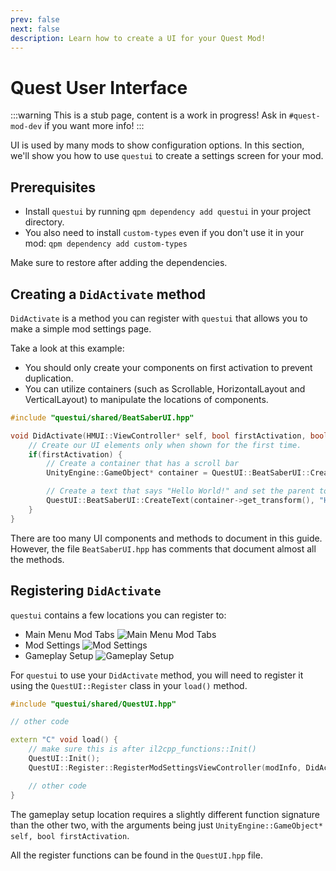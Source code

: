 ```yaml
---
prev: false
next: false
description: Learn how to create a UI for your Quest Mod!
---
```


# Quest User Interface

:::warning
This is a stub page, content is a work in progress! Ask in `#quest-mod-dev` if you want more info!
:::

UI is used by many mods to show configuration options. In this section, we'll show you how to use `questui` to create a
settings screen for your mod.

## Prerequisites

- Install `questui` by running `qpm dependency add questui` in your project directory.
- You also need to install `custom-types` even if you don't use it in your mod: `qpm dependency add custom-types`

Make sure to restore after adding the dependencies.

## Creating a `DidActivate` method

`DidActivate` is a method you can register with `questui` that allows you to make a simple mod settings page.

Take a look at this example:

- You should only create your components on first activation to prevent duplication.
- You can utilize containers (such as Scrollable, HorizontalLayout and VerticalLayout) to manipulate the locations of components.

```cpp
#include "questui/shared/BeatSaberUI.hpp"

void DidActivate(HMUI::ViewController* self, bool firstActivation, bool addedToHierarchy, bool screenSystemEnabling) {
    // Create our UI elements only when shown for the first time.
    if(firstActivation) {
        // Create a container that has a scroll bar
        UnityEngine::GameObject* container = QuestUI::BeatSaberUI::CreateScrollableSettingsContainer(self->get_transform());

        // Create a text that says "Hello World!" and set the parent to the container.
        QuestUI::BeatSaberUI::CreateText(container->get_transform(), "Hello World!");
    }
}
```

There are too many UI components and methods to document in this guide. However, the file `BeatSaberUI.hpp` has
comments that document almost all the methods.

## Registering `DidActivate`

`questui` contains a few locations you can register to:

- Main Menu Mod Tabs
  ![Main Menu Mod Tabs](/.assets/images/modding/quest-menu-mod-tab.png)
- Mod Settings
  ![Mod Settings](/.assets/images/modding/quest-mod-settings.jpg)
- Gameplay Setup
  ![Gameplay Setup](/.assets/images/modding/quest-gameplay-settings.jpg)

For `questui` to use your `DidActivate` method, you will need to register it using the `QuestUI::Register` class in your
`load()` method.

```cpp
#include "questui/shared/QuestUI.hpp"

// other code

extern "C" void load() {
    // make sure this is after il2cpp_functions::Init()
    QuestUI::Init();
    QuestUI::Register::RegisterModSettingsViewController(modInfo, DidActivate);

    // other code
}
```

The gameplay setup location requires a slightly different function signature than the other two, with the arguments
being just `UnityEngine::GameObject* self, bool firstActivation`.

All the register functions can be found in the `QuestUI.hpp` file.

